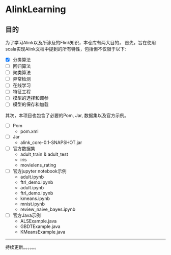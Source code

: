 # AlinkLearning

## 目的

为了学习Alink以及所涉及的Flink知识，本仓库有两大目的，
首先，旨在使用scala实现Alink文档中提到的所有特性，包括但不仅限于以下:

- [x] 分类算法
- [ ] 回归算法
- [ ] 聚类算法
- [ ] 异常检测
- [ ] 在线学习
- [ ] 特征工程
- [ ] 模型的选择和调参
- [ ] 模型的保存和加载

其次，本项目也包含了必要的Pom, Jar, 数据集以及官方示例。

- [ ] Pom
	- pom.xml
- [ ] Jar
	- alink_core-0.1-SNAPSHOT.jar
- [ ] 官方数据集
	- adult_train & adult_test
	- iris
	- movielens_rating
- [ ] 官方jupyter notebook示例
	- adult.ipynb 
	- ftrl_demo.ipynb
	- adult.ipynb	
	- ftrl_demo.ipynb
	- kmeans.ipynb	
	- mnist.ipynb	
	- review_naive_bayes.ipynb
- [ ] 官方Java示例
	- ALSExample.java
	- GBDTExample.java
	- KMeansExample.java


----------------

持续更新。。。。。。
